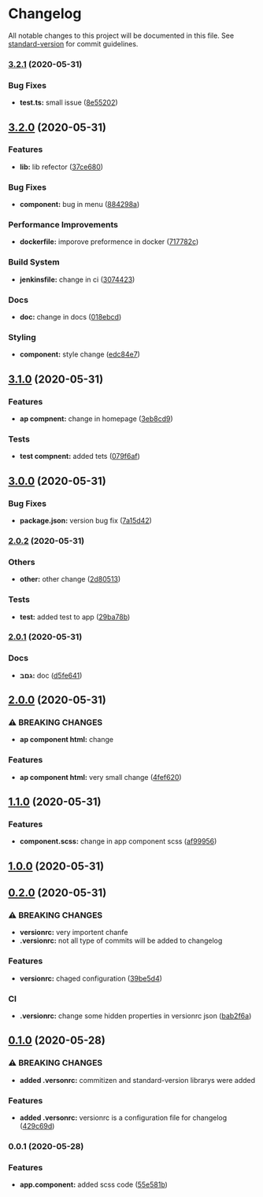 # Changelog

All notable changes to this project will be documented in this file. See [standard-version](https://github.com/conventional-changelog/standard-version) for commit guidelines.

### [3.2.1](https://github.com/rotem1988/commitizen-standard-version/compare/v3.2.0...v3.2.1) (2020-05-31)


### Bug Fixes

* **test.ts:** small issue ([8e55202](https://github.com/rotem1988/commitizen-standard-version/commit/8e55202200cc89aff7df93475a8d090f126e3f75))

## [3.2.0](https://github.com/rotem1988/commitizen-standard-version/compare/v3.1.0...v3.2.0) (2020-05-31)


### Features

* **lib:** lib refector ([37ce680](https://github.com/rotem1988/commitizen-standard-version/commit/37ce6800d0471e965d29e2ebe9c1b5b1450a131b))


### Bug Fixes

* **component:** bug in menu ([884298a](https://github.com/rotem1988/commitizen-standard-version/commit/884298a842ce6829722f205f1429068a7ae23b18))


### Performance Improvements

* **dockerfile:** imporove preformence in docker ([717782c](https://github.com/rotem1988/commitizen-standard-version/commit/717782c66fb5b8e83f17512bd3b682ed7ae5fc51))


### Build System

* **jenkinsfile:** change in ci ([3074423](https://github.com/rotem1988/commitizen-standard-version/commit/307442324afb7a40ed944c237f2d8339d95e45f2))


### Docs

* **doc:** change in docs ([018ebcd](https://github.com/rotem1988/commitizen-standard-version/commit/018ebcd4687c1dd7bef525b481791ac73ae8f4e7))


### Styling

* **component:** style change ([edc84e7](https://github.com/rotem1988/commitizen-standard-version/commit/edc84e725a31f268ec02ded380dd016c64c5b4c4))

## [3.1.0](https://github.com/rotem1988/commitizen-standard-version/compare/v3.0.0...v3.1.0) (2020-05-31)


### Features

* **ap compnent:** change in homepage ([3eb8cd9](https://github.com/rotem1988/commitizen-standard-version/commit/3eb8cd915b196cc185f9549e78ea13142ca6c7cc))


### Tests

* **test compnent:** added tets ([079f6af](https://github.com/rotem1988/commitizen-standard-version/commit/079f6af2db4b758884386186fd4224263d66ffa7))

## [3.0.0](https://github.com/rotem1988/commitizen-standard-version/compare/v2.0.2...v3.0.0) (2020-05-31)


### Bug Fixes

* **package.json:** version bug fix ([7a15d42](https://github.com/rotem1988/commitizen-standard-version/commit/7a15d421528b941f3c903315c43e74a2967bdb0f))

### [2.0.2](https://github.com/rotem1988/commitizen-standard-version/compare/v2.0.1...v2.0.2) (2020-05-31)


### Others

* **other:** other change ([2d80513](https://github.com/rotem1988/commitizen-standard-version/commit/2d80513f28223fa1d8d06077f0a03fb8ce28a1a8))


### Tests

* **test:** added test to app ([29ba78b](https://github.com/rotem1988/commitizen-standard-version/commit/29ba78b92deb7f29f3452a771d6e07af606af52e))

### [2.0.1](https://github.com/rotem1988/commitizen-standard-version/compare/v2.0.0...v2.0.1) (2020-05-31)


### Docs

* **גםב:** doc ([d5fe641](https://github.com/rotem1988/commitizen-standard-version/commit/d5fe641924d65c76bf81bba6b11a257d2b00a2ea))

## [2.0.0](https://github.com/rotem1988/commitizen-standard-version/compare/v1.1.0...v2.0.0) (2020-05-31)


### ⚠ BREAKING CHANGES

* **ap component html:** change

### Features

* **ap component html:** very small change ([4fef620](https://github.com/rotem1988/commitizen-standard-version/commit/4fef62060a2c54f4fe5190de88b39ae527cf6490))

## [1.1.0](https://github.com/rotem1988/commitizen-standard-version/compare/v1.0.0...v1.1.0) (2020-05-31)


### Features

* **component.scss:** change in app component scss ([af99956](https://github.com/rotem1988/commitizen-standard-version/commit/af99956a99fca266daf0912242ec93563aeb90f3))

## [1.0.0](https://github.com/rotem1988/commitizen-standard-version/compare/v0.2.0...v1.0.0) (2020-05-31)

## [0.2.0](https://github.com/rotem1988/commitizen-standard-version/compare/v0.1.0...v0.2.0) (2020-05-31)


### ⚠ BREAKING CHANGES

* **versionrc:** very importent chanfe
* **.versionrc:** not all type of commits will be added to changelog

### Features

* **versionrc:** chaged configuration ([39be5d4](https://github.com/rotem1988/commitizen-standard-version/commit/39be5d4d8a92efcc8882a38e6b150719aec9bfee))


### CI

* **.versionrc:** change some hidden properties in versionrc json ([bab2f6a](https://github.com/rotem1988/commitizen-standard-version/commit/bab2f6a5b03771ccbeb79bbb905b14ac108762b8))

## [0.1.0](https://github.com/rotem1988/commitizen-standard-version/compare/v0.0.1...v0.1.0) (2020-05-28)


### ⚠ BREAKING CHANGES

* **added .versonrc:** commitizen and standard-version librarys were added

### Features

* **added .versonrc:** versionrc is a configuration file for changelog ([429c69d](https://github.com/rotem1988/commitizen-standard-version/commit/429c69d28d66feb6ba0f8a379b79e8048c761650))

### 0.0.1 (2020-05-28)


### Features

* **app.component:** added scss code ([55e581b](https://github.com/rotem1988/commitizen-standard-version/commit/55e581b0d163c2a190f6d1e8154470aab886c79a))
